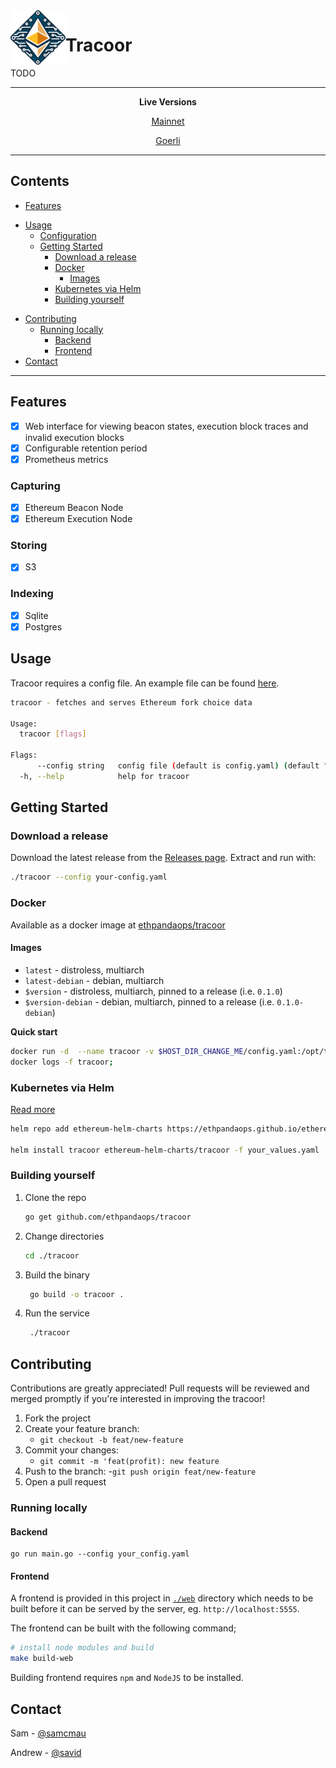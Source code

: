 <img align="left" src="./web/src/assets//logo.png" width="88">
<h1>Tracoor</h1>


TODO

----------

<p align="center">
  <b> Live Versions </b>
</p>
<p align="center">
  <a href="https://tracoor.mainnet.ethpandaops.io" target="_blank">Mainnet</a>
</p>
<p align="center">
  <a href="https://tracoor.goerli.ethpandaops.io" target="_blank">Goerli</a>
</p>

----------
## Contents

* [Features](#features)
- [Usage](#usage) 
  * [Configuration](#configuration)
  * [Getting Started](#getting-started)
    + [Download a release](#download-a-release)
    + [Docker](#docker)
      - [Images](#images)
    + [Kubernetes via Helm](#kubernetes-via-helm)
    + [Building yourself](#building-yourself)
* [Contributing](#contributing)
  + [Running locally](#running-locally)
    - [Backend](#backend)
    - [Frontend](#frontend)
* [Contact](#contact)

----------


## Features

* [x] Web interface for viewing beacon states, execution block traces and invalid execution blocks
* [x] Configurable retention period
* [x] Prometheus metrics

### Capturing

* [x] Ethereum Beacon Node
* [x] Ethereum Execution Node

### Storing

* [x] S3

### Indexing

* [x] Sqlite
* [x] Postgres

## Usage

Tracoor requires a config file. An example file can be found [here](https://github.com/ethpandaops/tracoor/blob/master/example_config.yaml).

```bash
tracoor - fetches and serves Ethereum fork choice data

Usage:
  tracoor [flags]

Flags:
      --config string   config file (default is config.yaml) (default "config.yaml")
  -h, --help            help for tracoor
```

## Getting Started

### Download a release

Download the latest release from the [Releases page](https://github.com/ethpandaops/tracoor/releases). Extract and run with:

```bash
./tracoor --config your-config.yaml
```

### Docker

Available as a docker image at [ethpandaops/tracoor](https://hub.docker.com/r/ethpandaops/tracoor/tags)
#### Images

- `latest` - distroless, multiarch
- `latest-debian` - debian, multiarch
- `$version` - distroless, multiarch, pinned to a release (i.e. `0.1.0`)
- `$version-debian` - debian, multiarch, pinned to a release (i.e. `0.1.0-debian`)

**Quick start**

```bash
docker run -d  --name tracoor -v $HOST_DIR_CHANGE_ME/config.yaml:/opt/tracoor/config.yaml -p 9090:9090 -p 5555:5555 -it ethpandaops/tracoor:latest --config /opt/tracoor/config.yaml;
docker logs -f tracoor;
```

### Kubernetes via Helm

[Read more](https://github.com/skylenet/ethereum-helm-charts/tree/master/charts/tracoor)

```bash
helm repo add ethereum-helm-charts https://ethpandaops.github.io/ethereum-helm-charts

helm install tracoor ethereum-helm-charts/tracoor -f your_values.yaml
```

### Building yourself

1. Clone the repo
   ```sh
   go get github.com/ethpandaops/tracoor
   ```
2. Change directories
   ```sh
   cd ./tracoor
   ```
3. Build the binary
   ```sh  
    go build -o tracoor .
   ```
4. Run the service
   ```sh  
    ./tracoor
   ```

## Contributing

Contributions are greatly appreciated! Pull requests will be reviewed and merged promptly if you're interested in improving the tracoor!

1. Fork the project
2. Create your feature branch:
    - `git checkout -b feat/new-feature`
3. Commit your changes:
    - `git commit -m 'feat(profit): new feature`
4. Push to the branch:
    -`git push origin feat/new-feature`
5. Open a pull request

### Running locally
#### Backend
```
go run main.go --config your_config.yaml
```

#### Frontend

A frontend is provided in this project in [`./web`](https://github.com/ethpandaops/tracoor/blob/master/example_config.yaml) directory which needs to be built before it can be served by the server, eg. `http://localhost:5555`.

The frontend can be built with the following command;
```bash
# install node modules and build
make build-web
```

Building frontend requires `npm` and `NodeJS` to be installed.


## Contact

Sam - [@samcmau](https://twitter.com/samcmau)

Andrew - [@savid](https://twitter.com/Savid)
